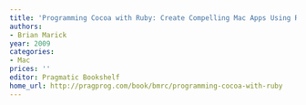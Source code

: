 ```yaml
---
title: 'Programming Cocoa with Ruby: Create Compelling Mac Apps Using RubyCocoa'
authors:
- Brian Marick
year: 2009
categories:
- Mac
prices: ''
editor: Pragmatic Bookshelf
home_url: http://pragprog.com/book/bmrc/programming-cocoa-with-ruby
---
```

